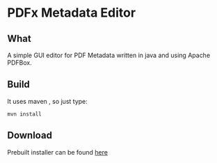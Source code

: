 # PDFx Metadata Editor

## What

A simple GUI editor for PDF Metadata written in java and using Apache PDFBox.

## Build

It uses maven , so just type:

    mvn install

## Download

Prebuilt installer can be found
[here](http://broken-by.me/pdf-metadata-editor/)
